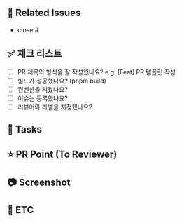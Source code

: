 ## 📌 Related Issues

<!--관련 이슈 언급 -->

- close #

## ✅ 체크 리스트

- [ ] PR 제목의 형식을 잘 작성했나요? e.g. [Feat] PR 템플릿 작성
- [ ] 빌드가 성공했나요? (pnpm build)
- [ ] 컨벤션을 지켰나요?
- [ ] 이슈는 등록했나요?
- [ ] 리뷰어와 라벨을 지정했나요?

## 📄 Tasks

<!-- 작업한 내용을 작성해주세요 -->

## ⭐ PR Point (To Reviewer)

<!-- 리뷰어가 특별히 봐주었으면 하는 부분이 있다면 작성해주세요  -->

## 📷 Screenshot

<!-- 작업 결과물에 관련된 사진이나 영상 등을 첨부해주세요 -->

## 🔔 ETC

<!-- 기타 이외 작업 작성 (ex. 참고한 아티클 링크 / 새롭게 알게 된 점 등) -->
